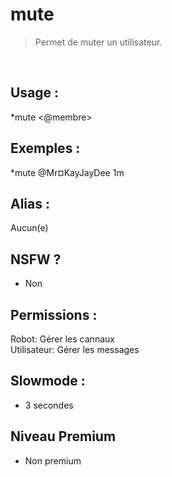 # mute

> Permet de muter un utilisateur.

<br>

## Usage :

*mute <@membre> <temp>

## Exemples :

*mute @Mr¤KayJayDee 1m

## Alias :

Aucun(e)

## NSFW ?

- Non

## Permissions :

Robot: Gérer les cannaux
<br>
Utilisateur: Gérer les messages

## Slowmode :

- 3 secondes

## Niveau Premium

- Non premium
